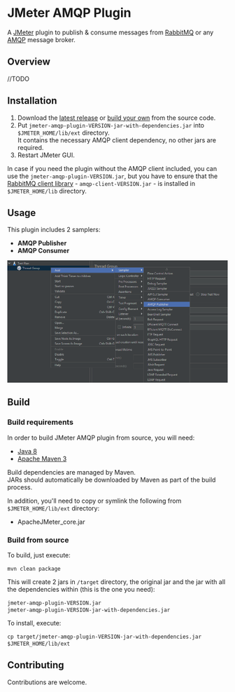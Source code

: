 # JMeter AMQP Plugin

A [JMeter](http://jmeter.apache.org/) plugin to publish & consume messages from [RabbitMQ](http://www.rabbitmq.com/) or any [AMQP](http://www.amqp.org/) message broker.

## Overview

//TODO

## Installation

1. Download the [latest release](https://github.com/aliesbelik/jmeter-amqp-plugin/releases/latest) or [build your own](#build) from the source code.
2. Put `jmeter-amqp-plugin-VERSION-jar-with-dependencies.jar` into `$JMETER_HOME/lib/ext` directory.\
It contains the necessary AMQP client dependency, no other jars are required.
3. Restart JMeter GUI.

In case if you need the plugin without the AMQP client included, you can use the `jmeter-amqp-plugin-VERSION.jar`,
but you have to ensure that the [RabbitMQ client library](https://www.rabbitmq.com/java-client.html) - `amqp-client-VERSION.jar` - is installed in `$JMETER_HOME/lib` directory.

## Usage

This plugin includes 2 samplers:

- **AMQP Publisher**
- **AMQP Consumer**

![amqp-plugin-samplers](assets/images/amqp-plugin-samplers.png)

## Build

### Build requirements

In order to build JMeter AMQP plugin from source, you will need:

- [Java 8](https://www.oracle.com/downloads/)
- [Apache Maven 3](https://maven.apache.org/)

Build dependencies are managed by Maven.\
JARs should automatically be downloaded by Maven as part of the build process.

In addition, you'll need to copy or symlink the following from `$JMETER_HOME/lib/ext` directory:

- ApacheJMeter_core.jar

### Build from source

To build, just execute:

```
mvn clean package
```

This will create 2 jars in `/target` directory, the original jar and the jar with all the dependencies within (this is the one you need):

```
jmeter-amqp-plugin-VERSION.jar
jmeter-amqp-plugin-VERSION-jar-with-dependencies.jar
```

To install, execute:

```
cp target/jmeter-amqp-plugin-VERSION-jar-with-dependencies.jar $JMETER_HOME/lib/ext
```

## Contributing

Contributions are welcome.
